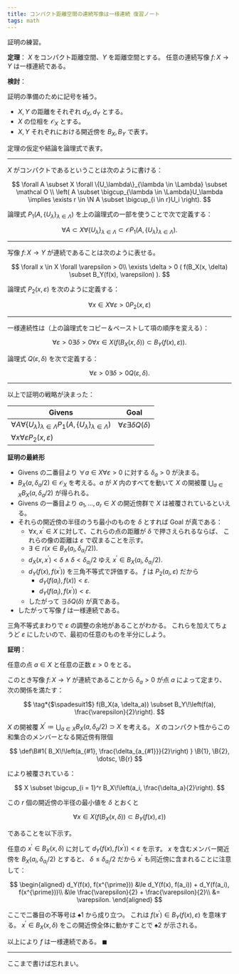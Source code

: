```yaml
---
title: コンパクト距離空間の連続写像は一様連続 復習ノート
tags: math
---
```


証明の練習。

**定理**：
$X$ をコンパクト距離空間、$Y$ を距離空間とする。
任意の連続写像 $f\colon X \longrightarrow Y$ は一様連続である。

**検討**：

証明の準備のために記号を補う。

* $X, Y$ の距離をそれぞれ $d_X, d_Y$ とする。
* $X$ の位相を $\mathcal O_X$ とする。
* $X, Y$ それぞれにおける開近傍を $B_X, B_Y$ で表す。

定理の仮定や結論を論理式で表す。

----

$X$ がコンパクトであるということは次のように書ける：

$$
\forall A \subset X \forall \{U_\lambda\}_{\lambda \in \Lambda} \subset \mathcal O
\\
\left(
    A \subset \bigcup_{\lambda \in \Lambda}U_\lambda
    \implies
    \exists r \in \N A \subset \bigcup_{i \in r}U_i
\right).
$$

論理式 $P_1(A,\lbrace U_\lambda\rbrace_{\lambda \in \Lambda})$
を上の論理式の一部を使うことで次で定義する：

$$
\forall A \subset X \forall \{U_\lambda\}_{\lambda \in \Lambda} \subset \mathcal O
P_1(A,\lbrace U_\lambda\rbrace_{\lambda \in \Lambda}).
$$

----

写像 $f\colon X \longrightarrow Y$ が連続であることは次のように表せる。

$$
\forall x \in X \forall \varepsilon > 0\\
\exists \delta > 0 (
    f(B_X(x, \delta) \subset B_Y(f(x), \varepsilon)
).
$$

論理式 $P_2(x, \varepsilon)$ を次のように定義する：

$$
\forall x \in X \forall \varepsilon > 0 P_2(x, \varepsilon)
$$

----

一様連続性は（上の論理式をコピー＆ペーストして項の順序を変える）：

$$
\forall \varepsilon > 0 \exists \delta > 0 \forall x \in X(
    f(B_X(x, \delta)) \subset B_Y(f(x), \varepsilon)
).
$$

論理式 $Q(\varepsilon, \delta)$ を次で定義する：

$$
\forall \varepsilon > 0 \exists \delta > 0 Q(\varepsilon, \delta).
$$

----

以上で証明の戦略が決まった：

| Givens | Goal |
| ------ | ---- |
| $\forall A \forall \lbrace U_\lambda\rbrace_{\lambda \in \Lambda} P_1(A, \lbrace U_\lambda\rbrace_{\lambda \in \Lambda})$ | $\forall \varepsilon \exists \delta Q(\delta)$ |
| $\forall x \forall \varepsilon P_2(x, \varepsilon)$ | |

**証明の最終形**

* Givens の二番目より $\forall a \in X \forall \varepsilon > 0$ に対する
  $\delta_a > 0$ が決まる。
* $B_X(a, \delta_a/2) \in \mathcal O_X$ を考える。$a$ が $X$ 内のすべてを動いて $X$ の開被覆
  $\bigcup_{a \in X} B_X(a, \delta_a/2)$ が得られる。
* Givens の一番目より $a_1, \dotsc, a_r \in X$ の開近傍群で $X$ は被覆されているといえる。
* それらの開近傍の半径のうち最小のものを $\delta$ とすれば
  Goal が真である：
  * $\forall x, x^{\prime} \in X$ に対して、これらの点の距離が $\delta$ で押さえられるならば、
    これらの像の距離は $\varepsilon$ で収まることを示す。
  * $\exists \in r (x \in B_X(a_i, \delta_{a_i}/2)).$
  * $d_X(x, x^{\prime}) < \delta \land \delta < \delta_{a_i}/2$ ゆえ $x^\prime \in B_X(a_i, \delta_{a_i}/2).$
  * $d_Y(f(x), f(x^{\prime}))$ を三角不等式で評価する。
    $f$ は $P_2(a_i, \varepsilon)$ だから
    * $d_Y(f(a_i), f(x)) < \varepsilon.$
    * $d_Y(f(a_i), f(x^{\prime})) < \varepsilon.$
  * したがって $\exists \delta Q(\delta)$ が真である。
* したがって写像 $f$ は一様連続である。

三角不等式まわりで $\varepsilon$ の調整の余地があることがわかる。
これらを加えてちょうど $\varepsilon$ にしたいので、最初の任意のものを半分にしよう。

**証明**：

任意の点 $a \in X$ と任意の正数 $\varepsilon > 0$ をとる。

このとき写像 $f\colon X \longrightarrow Y$ が連続であることから
$\delta_a > 0$ が点 $a$ によって定まり、次の関係を満たす：

$$
\tag*{$\spadesuit1$}
f(B_X(a, \delta_a)) \subset B_Y\!\left(f(a), \frac{\varepsilon}{2}\right).
$$

$X$ の開被覆 $X^\prime \coloneqq \bigcup_{a \in X}B_X(a, \delta_a/2) \supset X$ を考える。
$X$ のコンパクト性からこの和集合のメンバーとなる開近傍有限個

$$
\def\B#1{ B_X\!\left(a_{#1}, \frac{\delta_{a_{#1}}}{2}\right) }
\B{1}, \B{2}, \dotsc, \B{r}
$$

により被覆されている：

$$
X \subset \bigcup_{i = 1}^r B_X\!\left(a_i, \frac{\delta_a}{2}\right).
$$

この $r$ 個の開近傍の半径の最小値を $\delta$ とおくと

$$
\tag*{$\spadesuit2$}
\forall x \in X(f(B_X(x, \delta)) \subset B_Y(f(x), \varepsilon))
$$

であることを以下示す。

任意の $x^{\prime} \in B_X(x, \delta)$ に対して $d_Y(f(x), f(x^{\prime})) \lt \varepsilon$ を示す。
$x$ を含むメンバー開近傍を $B_X(a_i, \delta_{a_i}/2)$ とすると、
$\delta \le \delta_{a_i}/2$ だから $x^{\prime}$ も同近傍に含まれることに注意して：

$$
\begin{aligned}
d_Y(f(x), f(x^{\prime}))
&\le d_Y(f(x), f(a_i)) + d_Y(f(a_i), f(x^{\prime}))\\
&\le \frac{\varepsilon}{2} + \frac{\varepsilon}{2}\\
&= \varepsilon.
\end{aligned}
$$

ここで二番目の不等号は $\spadesuit1$ から成り立つ。
これは $f(x^{\prime}) \in B_Y(f(x), \varepsilon)$ を意味する。
$x^{\prime} \in B_X(x, \delta)$ をこの開近傍全体に動かすことで
$\spadesuit2$ が示される。

以上により $f$ は一様連続である。
$\blacksquare$

----

ここまで書けば忘れまい。
